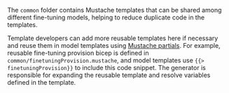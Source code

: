 The `common` folder contains Mustache templates that can be shared among different fine-tuning models, helping to reduce duplicate code in the templates.

Template developers can add more reusable templates here if necessary and reuse them in model templates using [Mustache partials](https://mustache.github.io/mustache.5.html#Partials). For example, reusable fine-tuning provision bicep is defined in `common/finetuningProvision.mustache`, and model templates use `{{> finetuningProvision}}` to include this code snippet. The generator is responsible for expanding the reusable template and resolve variables defined in the template.
